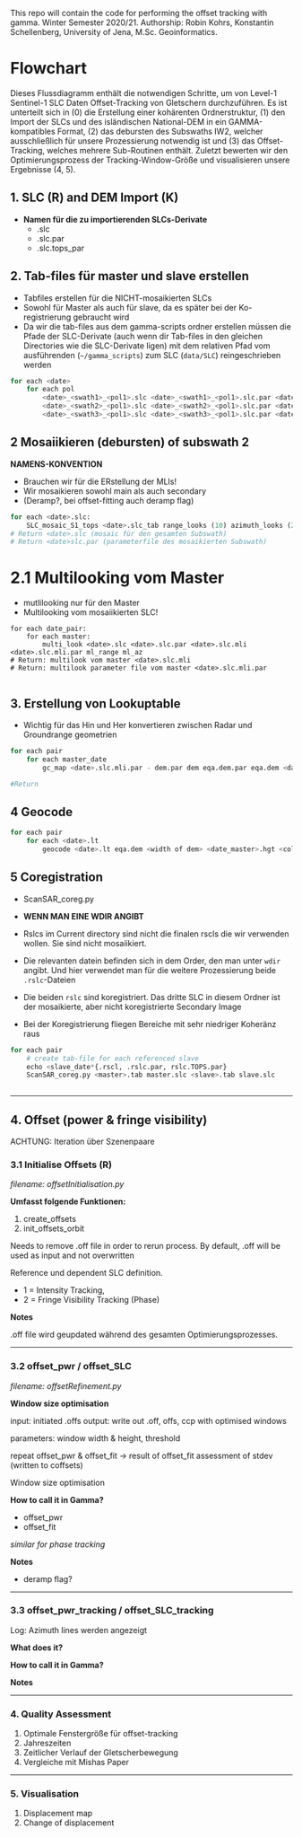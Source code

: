 This repo will contain the code for performing the offset tracking with gamma. Winter Semester 2020/21. Authorship:
Robin Kohrs, Konstantin Schellenberg, University of Jena, M.Sc. Geoinformatics.

# Flowchart

Dieses Flussdiagramm enthält die notwendigen Schritte, um von Level-1 Sentinel-1 SLC Daten Offset-Tracking von
Gletschern durchzuführen. Es ist unterteilt sich in (0) die Erstellung einer kohärenten Ordnerstruktur, (1) den 
Import der SLCs und des isländischen National-DEM in ein GAMMA-kompatibles Format, (2) das debursten des Subswaths
IW2, welcher ausschließlich für unsere Prozessierung notwendig ist und (3) das Offset-Tracking, welches mehrere
Sub-Routinen enthält. Zuletzt bewerten wir den Optimierungsprozess der Tracking-Window-Größe und visualisieren 
unsere Ergebnisse (4, 5).

## 1. SLC (R) and DEM Import (K)
- **Namen für die zu importierenden SLCs-Derivate** 
    + <date>_<swath>_<pol>.slc
    + <date>_<swath>_<pol>.slc.par
    + <date>_<swath>_<pol>.slc.tops_par

## 2. Tab-files für master und slave erstellen

- Tabfiles erstellen für die NICHT-mosaikierten SLCs
- Sowohl für Master als auch für slave, da es später bei der Ko-registrierung gebraucht wird
- Da wir die tab-files aus dem gamma-scripts ordner erstellen müssen die Pfade der SLC-Derivate (auch wenn dir Tab-files in den gleichen Directories wie die SLC-Derivate ligen) 
mit dem relativen Pfad vom ausführenden (`~/gamma_scripts`) zum SLC (`data/SLC`) reingeschrieben werden 

```python
for each <date>
    for each pol
        <date>_<swath1>_<pol1>.slc <date>_<swath1>_<pol1>.slc.par <date>_<swath1>_<pol1>.slc.tops_par
        <date>_<swath2>_<pol1>.slc <date>_<swath2>_<pol1>.slc.par <date>_<swath2>_<pol1>.slc.tops_par
        <date>_<swath3>_<pol1>.slc <date>_<swath3>_<pol1>.slc.par <date>_<swath3>_<pol1>.slc.tops_par
```


## 2 Mosaiikieren (debursten) of subswath 2

**NAMENS-KONVENTION**

- Brauchen wir für die ERstellung der MLIs!
- Wir mosaikieren sowohl main als auch secondary
- (Deramp?, bei offset-fitting auch deramp flag) 


```python
for each <date>.slc:
    SLC_mosaic_S1_tops <date>.slc_tab range_looks (10) azimuth_looks (2) 
# Return <date>.slc (mosaic für den gesamten Subswath)
# Return <date>slc.par (parameterfile des mosaikierten Subswath)
```

# 2.1 Multilooking vom Master
- mutlilooking nur für den Master
- Multilooking vom mosaiikierten SLC!

```commandline
for each date_pair:
    for each master:
        multi_look <date>.slc <date>.slc.par <date>.slc.mli <date>.slc.mli.par ml_range ml_az
# Return: multilook vom master <date>.slc.mli
# Return: multilook parameter file vom master <date>.slc.mli.par
 
```



## 3. Erstellung von Lookuptable

- Wichtig für das Hin und Her konvertieren zwischen Radar und Groundrange geometrien

```python
for each pair
    for each master_date
        gc_map <date>.slc.mli.par - dem.par dem eqa.dem.par eqa.dem <date>.lt 3 1 <master_date>.sim_sar

#Return
```

## 4 Geocode

```python
for each pair
    for each <date>.lt
        geocode <date>.lt eqa.dem <width of dem> <date_master>.hgt <cols of master.mli> <rows of master.mli> 2 0 
```

## 5 Coregistration

- ScanSAR_coreg.py

- **WENN MAN EINE WDIR ANGIBT**
- Rslcs im Current directory sind nicht die finalen rscls die wir verwenden wollen. Sie sind nicht mosaiikiert.
- Die relevanten datein befinden sich in dem Order, den man unter `wdir` angibt. Und hier verwendet man für die 
weitere Prozessierung beide `.rslc`-Dateien
- Die beiden `rslc` sind koregistriert. Das dritte SLC in diesem Ordner ist der mosaikierte, aber nicht koregistrierte Secondary Image
- Bei der Koregistrierung fliegen Bereiche mit sehr niedriger Koheränz raus

```python
for each pair
    # create tab-file for each referenced slave
    echo <slave_date*{.rscl, .rslc.par, rslc.TOPS.par}
    ScanSAR_coreg.py <master>.tab master.slc <slave>.tab slave.slc
    
```


***

## 4. Offset (power & fringe visibility)
ACHTUNG: Iteration über Szenenpaare


### 3.1 Initialise Offsets (R)
_filename: offsetInitialisation.py_

**Umfasst folgende Funktionen:**
1. create_offsets
2. init_offsets_orbit

Needs to remove .off file in order to rerun process. By default, .off will be used as input and not overwritten

Reference und dependent SLC definition. 
- 1 = Intensity Tracking, 
- 2 = Fringe Visibility Tracking (Phase)

**Notes**

.off file wird geupdated während des gesamten Optimierungsprozesses.

***

### 3.2 offset_pwr / offset_SLC
_filename: offsetRefinement.py_

**Window size optimisation**

input: initiated .offs
output: write out .off, offs, ccp with optimised windows

parameters: window width & height, threshold

repeat offset_pwr & offset_fit -> result of offset_fit assessment of stdev (written to coffsets)

Window size optimisation



**How to call it in Gamma?**

- offset_pwr
- offset_fit

_similar for phase tracking_

**Notes**

- deramp flag?

***

### 3.3 offset_pwr_tracking / offset_SLC_tracking

Log: Azimuth lines werden angezeigt

**What does it?**

**How to call it in Gamma?**

**Notes**

***

### 4. Quality Assessment

1. Optimale Fenstergröße für offset-tracking
2. Jahreszeiten
3. Zeitlicher Verlauf der Gletscherbewegung
4. Vergleiche mit Mishas Paper

***

### 5. Visualisation

1. Displacement map
2. Change of displacement


